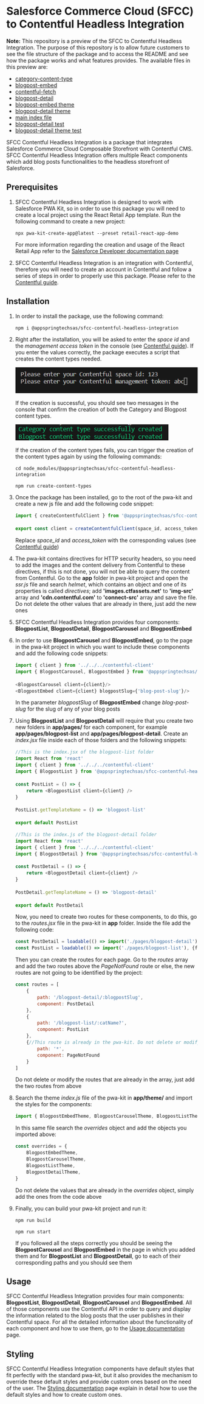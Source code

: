 # Salesforce Commerce Cloud (SFCC) to Contentful Headless Integration

**Note:** This repository is a preview of the SFCC to Contentful Headless Integration. The purpose of this repository is to allow future customers to see the file structure of the package and to access the README and see how the package works and what features provides. The available files in this preview are:

- [category-content-type](./scripts/category-content-type.js)
- [blogpost-embed](./src/components/blogpost-embed/index.jsx)
- [contentful-fetch](./src/contentful-manager/contentful-fetch.js)
- [blogpost-detail](./src/pages/blogpost-detail/index.jsx)
- [blogpost-embed theme](./src/theme/components/blogpost-embed.js)
- [blogpost-detail theme](./src/theme/pages/blogpost-detail.js)
- [main index file](./src/index.jsx)
- [blogpost-detail test](./tests/src/pages/blogpost-detail/index-blogpost-detail.test.jsx)
- [blogpost-detail theme test](./tests/src/theme/pages/blogpost-detail.test.js)

SFCC Contentful Headless Integration is a package that integrates Salesforce Commerce Cloud Composable Storefront with Contentful CMS. SFCC Contentful Headless Integration offers multiple React components which add blog posts functionalities to the headless storefront of Salesforce.

## Prerequisites

1. SFCC Contentful Headless Integration is designed to work with Salesforce PWA Kit, so in order to use this package you will need to create a local project using the React Retail App template. Run the following command to create a new project:

	```shell
	npx pwa-kit-create-app@latest --preset retail-react-app-demo
	```
	For more information regarding the creation and usage of the React Retail App refer to the [Salesforce Developer documentation page](https://developer.salesforce.com/docs/commerce/pwa-kit-managed-runtime/guide/getting-started.html)

2. SFCC Contentful Headless Integration is an integration with Contentful, therefore you will need to create an account in Contentful and follow a series of steps in order to properly use this package. Please refer to the [Contentful guide](./docs/contentful.md).

## Installation

1. In order to install the package, use the following command:

	```shell
	npm i @appspringtechsas/sfcc-contentful-headless-integration
	```

2. Right after the installation, you will be asked to enter the *space id* and the *management access token* in the console (see [Contentful guide](./docs/contentful.md)). If you enter the values correctly, the package executes a script that creates the content types needed.

	![](./docs/6-ScriptPrompts.png)

	If the creation is successful, you should see two messages in the console that confirm the creation of both the Category and Blogpost content types.

	![](./docs/7-ConfirmationMessages.png)

	If the creation of the content types fails, you can trigger the creation of the content types again by using the following commands:

	```shell
	cd node_modules/@appspringtechsas/sfcc-contentful-headless-integration
	```
	```shell
	npm run create-content-types
	```	

3. Once the package has been installed, go to the root of the pwa-kit and create a new js file and add the following code snippet:

	```javascript
	import { createContentfulClient } from '@appspringtechsas/sfcc-contentful-headless-integration'

	export const client = createContentfulClient(space_id, access_token)
	```
	Replace *space_id* and *access_token* with the corresponding values (see [Contentful guide](./docs/contentful.md))

4. The pwa-kit contains directives for HTTP security headers, so you need to add the images and the content delivery from Contentful to these directives, if this is not done, you will not be able to query the content from Contentful. Go to the **app** folder in pwa-kit project and open the *ssr.js* file and search *helmet*, which contains an object and one of its properties is called *directives*; add **'images.ctfassets.net'** to **'img-src'** array and **'cdn.contentful.com'** to **'connect-src'** array and save the file. Do not delete the other values that are already in there, just add the new ones

5. SFCC Contentful Headless Integration provides four components: **BlogpostList**, **BlogpostDetail**, **BlogpostCarousel** and **BlogpostEmbed**

6. In order to use **BlogpostCarousel** and **BlogpostEmbed**, go to the page in the pwa-kit project in which you want to include these components and add the following code snippets:

	```javascript
	import { client } from '../../../contentful-client'
	import { BlogpostCarousel, BlogpostEmbed } from '@appspringtechsas/sfcc-contentful-headless-integration'

	<BlogpostCarousel client={client}/>
	<BlogpostEmbed client={client} blogpostSlug={'blog-post-slug'}/>
	```
	In the parameter *blogpostSlug* of **BlogpostEmbed** change *blog-post-slug* for the slug of any of your blog posts

7. Using **BlogpostList** and **BlogpostDetail** will require that you create two new folders in **app/pages/** for each component, for example **app/pages/blogpost-list** and **app/pages/blogpost-detail**. Create an *index.jsx* file inside each of those folders and the following snippets:

	```javascript
	//This is the index.jsx of the blogpost-list folder
	import React from 'react'
	import { client } from '../../../contentful-client'
	import { BlogpostList } from '@appspringtechsas/sfcc-contentful-headless-integration'

	const PostList = () => {
		return <BlogpostList client={client} />
	}

	PostList.getTemplateName = () => 'blogpost-list'

	export default PostList
	```
	```javascript
	//This is the index.js of the blogpost-detail folder
	import React from 'react'
	import { client } from '../../../contentful-client'
	import { BlogpostDetail } from '@appspringtechsas/sfcc-contentful-headless-integration'

	const PostDetail = () => {
		return <BlogpostDetail client={client} />
	}

	PostDetail.getTemplateName = () => 'blogpost-detail'

	export default PostDetail
	```
	Now, you need to create two routes for these components, to do this, go to the *routes.jsx* file in the pwa-kit in **app** folder. Inside the file add the following code:
	```javascript
	const PostDetail = loadable(() => import('./pages/blogpost-detail'), {fallback})
	const PostList = loadable(() => import('./pages/blogpost-list'), {fallback})
	```
	Then you can create the routes for each page. Go to the *routes* array and add the two routes above the *PageNotFound* route or else, the new routes are not going to be identified by the project:
	```javascript
	const routes = [
		{
			path: '/blogpost-detail/:blogpostSlug',
			component: PostDetail
		},
		{
			path: '/blogpost-list/:catName?',
			component: PostList
		},
		{//This route is already in the pwa-kit. Do not delete or modify it
			path: '*',
			component: PageNotFound
		}
	]
	```
	Do not delete or modify the routes that are already in the array, just add the two routes from above

8. Search the theme *index.js* file of the pwa-kit in **app/theme/** and import the styles for the components:

	```javascript
	import { BlogpostEmbedTheme, BlogpostCarouselTheme, BlogpostListTheme, BlogpostDetailTheme } from '@appspringtechsas/sfcc-contentful-headless-integration'
	```
	In this same file search the *overrides* object and add the objects you imported above:
	```javascript
	const overrides = {
		BlogpostEmbedTheme,
		BlogpostCarouselTheme,
		BlogpostListTheme,
		BlogpostDetailTheme,
	}
	```
	Do not delete the values that are already in the *overrides* object, simply add the ones from the code above

9. Finally, you can build your pwa-kit project and run it:

	```shell
	npm run build
	```
	```shell
	npm run start
	```
	If you followed all the steps correctly you should be seeing the **BlogpostCarousel** and **BlogpostEmbed** in the page in which you added them and for **BlogpostList** and **BlogpostDetail**, go to each of their corresponding paths and you should see them

## Usage

SFCC Contentful Headless Integration provides four main components: **BlogpostList**, **BlogpostDetail**, **BlogpostCarousel** and **BlogpostEmbed**. All of those components use the Contentful API in order to query and display the information related to the blog posts that the user publishes in their Contentful space. For all the detailed information about the functionality of each component and how to use them, go to the [Usage documentation](./docs/usage.md) page.

## Styling

SFCC Contentful Headless Integration components have default styles that fit perfectly with the standard pwa-kit, but it also provides the mechanism to override these default styles and provide custom ones based on the need of the user. The [Styling documentation](./docs/styling.md) page explain in detail how to use the default styles and how to create custom ones.